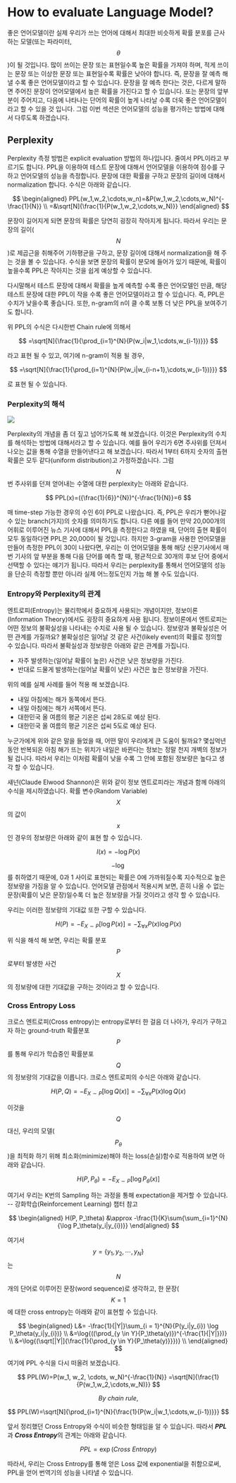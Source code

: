 # How to evaluate Language Model?

좋은 언어모델이란 실제 우리가 쓰는 언어에 대해서 최대한 비슷하게 확률 분포를 근사하는 모델(또는 파라미터, $$\theta$$)이 될 것입니다. 많이 쓰이는 문장 또는 표현일수록 높은 확률을 가져야 하며, 적게 쓰이는 문장 또는 이상한 문장 또는 표현일수록 확률은 낮아야 합니다. 즉, 문장을 잘 예측 해 낼 수록 좋은 언어모델이라고 할 수 있습니다. 문장을 잘 예측 한다는 것은, 다르게 말하면 주어진 문장이 언어모델에서 높은 확률을 가진다고 할 수 있습니다. 또는 문장의 앞부분이 주어지고, 다음에 나타나는 단어의 확률이 높게 나타날 수록 더욱 좋은 언어모델이라고 할 수 있을 것 입니다. 그럼 이번 섹션은 언어모델의 성능을 평가하는 방법에 대해서 다루도록 하겠습니다.

## Perplexity

Perplexity 측정 방법은 explicit evaluation 방법의 하나입니다. 줄여서 PPL이라고 부르기도 합니다. PPL을 이용하여 테스트 문장에 대해서 언어모델을 이용하여 점수를 구하고 언어모델의 성능을 측정합니다. 문장에 대한 확률을 구하고 문장의 길이에 대해서 normalization 합니다. 수식은 아래와 같습니다.

$$
\begin{aligned}
PPL(w_1,w_2,\cdots,w_n)=&P(w_1,w_2,\cdots,w_N)^{-\frac{1}{N}} \\
=&\sqrt[N]{\frac{1}{P(w_1,w_2,\cdots,w_N)}}
\end{aligned}
$$

문장이 길어지게 되면 문장의 확률은 당연히 굉장히 작아지게 됩니다. 따라서 우리는 문장의 길이($$N$$)로 제곱근을 취해주어 기하평균을 구하고, 문장 길이에 대해서 normalization을 해 주는 것을 볼 수 있습니다. 수식을 보면 문장의 확률이 분모에 들어가 있기 때문에, 확률이 높을수록 PPL은 작아지는 것을 쉽게 예상할 수 있습니다. 

다시말해서 테스트 문장에 대해서 확률을 높게 예측할 수록 좋은 언어모델인 만큼, 해당 테스트 문장에 대한 PPL이 작을 수록 좋은 언어모델이라고 할 수 있습니다. 즉, PPL은 수치가 낮을수록 좋습니다. 또한, n-gram의 n이 클 수록 보통 더 낮은 PPL을 보여주기도 합니다.

위 PPL의 수식은 다시한번 Chain rule에 의해서

$$
=\sqrt[N]{\frac{1}{\prod_{i=1}^{N}{P(w_i|w_1,\cdots,w_{i-1})}}}
$$

라고 표현 될 수 있고, 여기에 n-gram이 적용 될 경우,

$$
=\sqrt[N]{\frac{1}{\prod_{i=1}^{N}{P(w_i|w_{i-n+1},\cdots,w_{i-1})}}}
$$

로 표현 될 수 있습니다.

### Perplexity의 해석

![](/assets/lm_rolling_dice.png)

Perplexity의 개념을 좀 더 짚고 넘어가도록 해 보겠습니다. 이것은 Perplexity의 수치를 해석하는 방법에 대해서라고 할 수 있습니다. 예를 들어 우리가 6면 주사위를 던져서 나오는 값을 통해 수열을 만들어낸다고 해 보겠습니다. 따라서 1부터 6까지 숫자의 출현 확률은 모두 같다(uniform distribution)고 가정하겠습니다. 그럼 $$N$$번 주사위를 던져 얻어내는 수열에 대한 perplexity는 아래와 같습니다.


$$
PPL(x)=({\frac{1}{6}}^{N})^{-\frac{1}{N}}=6
$$


매 time-step 가능한 경우의 수인 6이 PPL로 나왔습니다. 즉, PPL은 우리가 뻗어나갈 수 있는 branch\(가지\)의 숫자를 의미하기도 합니다. 다른 예를 들어 만약 20,000개의 어휘로 이루어진 뉴스 기사에 대해서 PPL을 측정한다고 하였을 때, 단어의 출현 확률이 모두 동일하다면 PPL은 20,000이 될 것입니다. 하지만 3-gram을 사용한 언어모델을 만들어 측정한 PPL이 30이 나왔다면, 우리는 이 언어모델을 통해 해당 신문기사에서 매번 기사의 앞 부분을 통해 다음 단어를 예측 할 때, 평균적으로 30개의 후보 단어 중에서 선택할 수 있다는 얘기가 됩니다. 따라서 우리는 perplexity를 통해서 언어모델의 성능을 단순히 측정할 뿐만 아니라 실제 어느정도인지 가늠 해 볼 수도 있습니다.

### Entropy와 Perplexity의 관계

엔트로피(Entropy)는 물리학에서 중요하게 사용되는 개념이지만, 정보이론(Information Theory)에서도 굉장히 중요하게 사용 됩니다. 정보이론에서 엔트로피는 어떤 정보의 불확실성을 나타내는 수치로 사용 될 수 있습니다. 정보량과 불확실성은 어떤 관계를 가질까요? 불확실성은 일어날 것 같은 사건(likely event)의 확률로 정의할 수 있습니다. 따라서 불확실성과 정보량은 아래와 같은 관계를 가집니다.

- 자주 발생하는(일어날 확률이 높은) 사건은 낮은 정보량을 가진다.
- 반대로 드물게 발생하는(일어날 확률이 낮은) 사건은 높은 정보량을 가진다.

위의 예를 실제 사례를 들어 적용 해 보겠습니다.

- 내일 아침에는 해가 동쪽에서 뜬다.
- 내일 아침에는 해가 서쪽에서 뜬다.
- 대한민국 올 여름의 평균 기온은 섭씨 28도로 예상 된다.
- 대한민국 올 여름의 평균 기온은 섭씨 5도로 예상 된다.

누군가에게 위와 같은 말을 들었을 때, 어떤 말이 우리에게 큰 도움이 될까요? 몇십억년 동안 반복되온 아침 해가 뜨는 위치가 내일은 바뀐다는 정보는 정말 천지 개벽의 정보가 될 겁니다. 따라서 우리는 이처럼 확률이 낮을 수록 그 안에 포함된 정보량은 높다고 생각 할 수 있습니다.

섀넌(Claude Elwood Shannon)은 위와 같이 정보 엔트로피라는 개념과 함께 아래의 수식을 제시하였습니다. 확률 변수(Random Variable) $$ X $$의 값이 $$ x $$인 경우의 정보량은 아래와 같이 표현 할 수 있습니다.

$$
I(x) = -\log{P(x)}
$$

$$ -\log{} $$를 취하였기 때문에, 0과 1 사이로 표현되는 확률은 0에 가까워질수록 지수적으로 높은 정보량을 가짐을 알 수 있습니다. 언어모델 관점에서 적용시켜 보면, 흔히 나올 수 없는 문장(확률이 낮은 문장)일수록 더 높은 정보량을 가질 것이라고 생각 할 수 있습니다.

우리는 이러한 정보량의 기대값 또한 구할 수 있습니다.

$$
H(P) = -E_{X \sim P}[\log{P(x)}] = -\sum_{\forall x}{P(x)\log{P(x)}}
$$

위 식을 해석 해 보면, 우리는 확률 분포 $$P$$로부터 발생한 사건 $$X$$의 정보량에 대한 기대값을 구하는 것이라고 할 수 있습니다.

### Cross Entropy Loss

크로스 엔트로피(Cross entropy)는 entropy로부터 한 걸음 더 나아가, 우리가 구하고자 하는 ground-truth 확률분포 $$P$$를 통해 우리가 학습중인 확률분포 $$Q$$의 정보량의 기대값을 이릅니다. 크로스 엔트로피의 수식은 아래와 같습니다.

$$
H(P,Q)=-E_{X \sim P}[\log{Q(x)}]=-{\sum_{\forall x}{P(x)\log{Q(x)}}}
$$

이것을 $$Q$$ 대신, 우리의 모델($$ P_\theta $$)을 최적화 하기 위해 최소화(minimize)해야 하는 loss(손실)함수로 적용하여 보면 아래와 같습니다.

$$
H(P,P_\theta)=-E_{X \sim P}[\log{P_\theta(x)}]
$$

여기서 우리는 K번의 Sampling 하는 과정을 통해 expectation을 제거할 수 있습니다. -- 강화학습(Reinforcement Learning) 챕터 참고

$$
\begin{aligned}
H(P, P_\theta) &\approx -\frac{1}{K}\sum{\sum_{i=1}^{N}{\log P_\theta(y_i|y_{i})}}
\end{aligned}
$$

여기서 $$ y=\{y_1,y_2,\cdots,y_N\} $$는 $$N$$개의 단어로 이루어진 문장(word sequence)로 생각하고, 한 문장($$K=1$$에 대한 cross entropy는 아래와 같이 표현할 수 있습니다.

$$
\begin{aligned}
L&= -\frac{1}{|Y|}\sum_{i = 1}^{N}{P(y_i|y_{i}) \log P_\theta(y_i|y_{i})} \\
&=\log{((\prod_{y \in Y}{P_\theta(y)})^{-\frac{1}{|Y|}})} \\
&=\log{(\sqrt[|Y|]{\frac{1}{\prod_{y \in Y}{P_\theta(y)}}})} \\
\end{aligned}
$$

여기에 PPL 수식을 다시 떠올려 보겠습니다.

$$
PPL(W)=P(w_1, w_2, \cdots, w_N)^{-\frac{1}{N}}
=\sqrt[N]{\frac{1}{P(w_1,w_2,\cdots,w_N)}}
$$

$$
By~chain~rule,
$$

$$
PPL(W)=\sqrt[N]{\prod_{i=1}^{N}{\frac{1}{P(w_i|w_1,\cdots,w_{i-1})}}}
$$

앞서 정리했던 Cross Entropy와 수식이 비슷한 형태임을 알 수 있습니다. 따라서 ***PPL***과 ***Cross Entropy***의 관계는 아래와 같습니다.

$$
PPL = \exp(Cross~Entropy)
$$

따라서, 우리는 Cross Entropy를 통해 얻은 Loss 값에 exponential을 취함으로써, PPL을 얻어 번역기의 성능을 나타낼 수 있습니다.